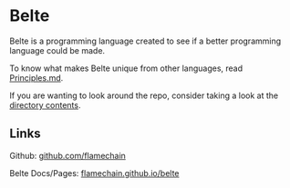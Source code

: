 # Belte

Belte is a programming language created to see if a better programming language could be made.

To know what makes Belte unique from other languages, read [Principles.md](docs/Principles.md).

If you are wanting to look around the repo, consider taking a look at the [directory contents](DIRECTORY_CONTENTS.md).

## Links

Github: [github.com/flamechain](https://github.com/flamechain)

Belte Docs/Pages: [flamechain.github.io/belte](https://flamechain.github.io/belte/)

